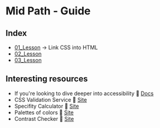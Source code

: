 # Mid Path - Guide

## Index 
- [01_Lesson](01_Lesson) &rarr; Link CSS into HTML
- [02_Lesson](02_Lesson)
- [03_Lesson](03_Lesson)

## Interesting resources
- If you're looking to dive deeper into accessibility 🔗 [Docs](https://a11y.coffee/)
- CSS Validation Service 🔗 [Site](https://jigsaw.w3.org/css-validator/)
- Specifity Calculator 🔗 [Site](https://specificity.keegan.st/)
- Palettes of colors 🔗 [Site](https://coolors.co/)
- Contrast Checker 🔗 [Site](https://coolors.co/contrast-checker/112a46-acc8e5)